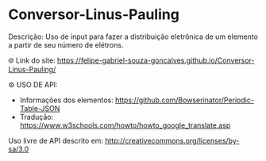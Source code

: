 # Conversor-Linus-Pauling

Descrição: Uso de input para fazer a distribuição eletrônica de um elemento a partir de seu número de elétrons.

🌐 Link do site: https://felipe-gabriel-souza-goncalves.github.io/Conversor-Linus-Pauling/

⚙️ USO DE API: 
  - Informações dos elementos: https://github.com/Bowserinator/Periodic-Table-JSON
  - Tradução: https://www.w3schools.com/howto/howto_google_translate.asp


Uso livre de API descrito em: http://creativecommons.org/licenses/by-sa/3.0
